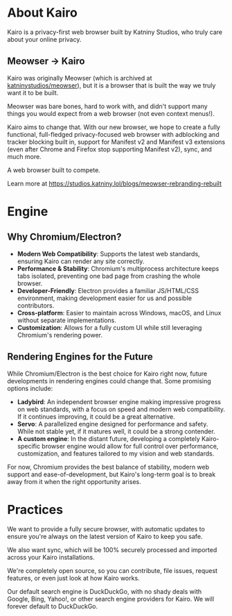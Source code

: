 # About Kairo
Kairo is a privacy-first web browser built by Katniny Studios, who truly care about your online privacy.

## Meowser -> Kairo
Kairo was originally Meowser (which is archived at [katninystudios/meowser](https://github.com/katninystudios/meowser)), but it is a browser that is built the way we truly want it to be built.

Meowser was bare bones, hard to work with, and didn't support many things you would expect from a web browser (not even context menus!).

Kairo aims to change that. With our new browser, we hope to create a fully functional, full-fledged privacy-focused web browser with adblocking and tracker blocking built in, support for Manifest v2 and Manifest v3 extensions (even after Chrome and Firefox stop supporting Manifest v2), sync, and much more.

A web browser built to compete.

Learn more at https://studios.katniny.lol/blogs/meowser-rebranding-rebuilt

# Engine
## Why Chromium/Electron?
- **Modern Web Compatibility**: Supports the latest web standards, ensuring Kairo can render any site correctly.
- **Performance & Stability**: Chromium's multiprocess architecture keeps tabs isolated, preventing one bad page from crashing the whole browser.
- **Developer-Friendly**: Electron provides a familiar JS/HTML/CSS environment, making development easier for us and possible contributors.
- **Cross-platform**: Easier to maintain across Windows, macOS, and Linux without separate implementations.
- **Customization**: Allows for a fully custom UI while still leveraging Chromium's rendering power.
## Rendering Engines for the Future
While Chromium/Electron is the best choice for Kairo right now, future developments in rendering engines could change that. Some promising options include:
- **Ladybird**: An independent browser engine making impressive progress on web standards, with a focus on speed and modern web compatibility. If it continues improving, it could be a great alternative.
- **Servo**: A parallelized engine designed for performance and safety. While not stable yet, if it matures well, it could be a strong contender.
- **A custom engine**: In the distant future, developing a completely Kairo-specific browser engine would allow for full control over performance, customization, and features tailored to my vision and web standards.

For now, Chromium provides the best balance of stability, modern web support and ease-of-development, but Kairo's long-term goal is to break away from it when the right opportunity arises.

# Practices
We want to provide a fully secure browser, with automatic updates to ensure you're always on the latest version of Kairo to keep you safe.

We also want sync, which will be 100% securely processed and imported across your Kairo installations.

We're completely open source, so you can contribute, file issues, request features, or even just look at how Kairo works.

Our default search engine is DuckDuckGo, with no shady deals with Google, Bing, Yahoo!, or other search engine providers for Kairo. We will forever default to DuckDuckGo.
